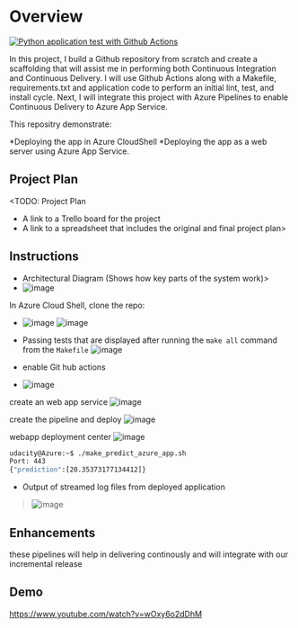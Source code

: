 # Overview


[![Python application test with Github Actions](https://github.com/alka077/udacity_project2_CICD/actions/workflows/pythonapp.yml/badge.svg)](https://github.com/alka077/udacity_project2_CICD/actions/workflows/pythonapp.yml)


In this project, I build a Github repository from scratch and create a scaffolding that will assist me in performing both Continuous Integration and Continuous Delivery. I will use Github Actions along with a Makefile, requirements.txt and application code to perform an initial lint, test, and install cycle. Next, I will integrate this project with Azure Pipelines to enable Continuous Delivery to Azure App Service.

This repositry demonstrate:

*Deploying the app in Azure CloudShell
*Deploying the app as a web server using Azure App Service.

## Project Plan
<TODO: Project Plan

* A link to a Trello board for the project
* A link to a spreadsheet that includes the original and final project plan>

## Instructions

* Architectural Diagram (Shows how key parts of the system work)>
* ![image](https://user-images.githubusercontent.com/106584802/184150199-dee1bfce-bd45-49b7-b98b-d8ddf7b6f337.png)


In Azure Cloud Shell, clone the repo:

* ![image](https://user-images.githubusercontent.com/106584802/184150456-7f84ec08-3afb-498a-8043-f8807668737e.png)
![image](https://user-images.githubusercontent.com/106584802/184152975-100efc92-2e14-49e1-b7b3-6d284302d60b.png)


* Passing tests that are displayed after running the `make all` command from the `Makefile`
 ![image](https://user-images.githubusercontent.com/106584802/184150584-37033ff8-0c15-49ce-ac80-eb71966d6c1c.png)


* enable Git hub actions
* ![image](https://user-images.githubusercontent.com/106584802/184150783-0294d7b2-748f-4fdd-bc70-f85fbed8a8f4.png)


create an web app service
![image](https://user-images.githubusercontent.com/106584802/184151020-f4b642cc-9f73-43bf-8e8f-80554077feb0.png)


create the pipeline and deploy
![image](https://user-images.githubusercontent.com/106584802/184151316-c33ce537-e259-47e4-982e-e62f9d39dd05.png)


webapp deployment center
![image](https://user-images.githubusercontent.com/106584802/184151391-ffa1bdcc-1a24-460d-b642-3934452af079.png)


```bash
udacity@Azure:~$ ./make_predict_azure_app.sh
Port: 443
{"prediction":[20.35373177134412]}
```

* Output of streamed log files from deployed application

> ![image](https://user-images.githubusercontent.com/106584802/184151497-cfc22750-31aa-4270-a030-db43ee1e8d6a.png)


## Enhancements

these pipelines will help in delivering continously and will integrate with our incremental release

## Demo 

https://www.youtube.com/watch?v=wOxy6o2dDhM


